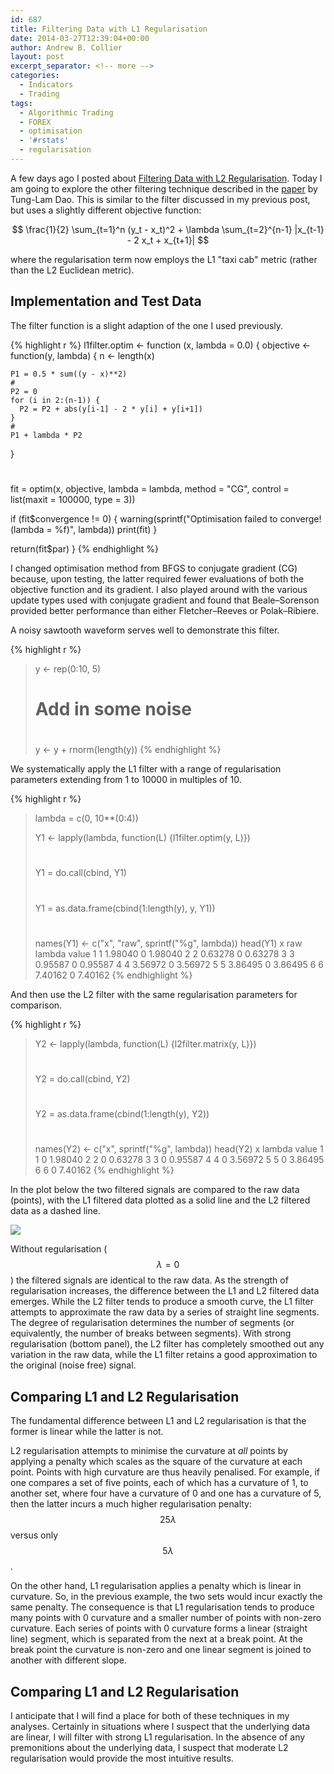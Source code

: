 ```yaml
---
id: 687
title: Filtering Data with L1 Regularisation
date: 2014-03-27T12:39:04+00:00
author: Andrew B. Collier
layout: post
excerpt_separator: <!-- more -->
categories:
  - Indicators
  - Trading
tags:
  - Algorithmic Trading
  - FOREX
  - optimisation
  - '#rstats'
  - regularisation
---
```

A few days ago I posted about [Filtering Data with L2 Regularisation](http://www.exegetic.biz/blog/2014/03/filtering-data-with-l2-regularisation/). Today I am going to explore the other filtering technique described in the [paper](http://arxiv.org/abs/1403.4069) by Tung-Lam Dao. <!-- more --> This is similar to the filter discussed in my previous post, but uses a slightly different objective function:

$$ \frac{1}{2} \sum_{t=1}^n (y_t - x_t)^2 + \lambda \sum_{t=2}^{n-1} |x_{t-1} - 2 x_t + x_{t+1}| $$

where the regularisation term now employs the L1 "taxi cab" metric (rather than the L2 Euclidean metric).

## Implementation and Test Data

The filter function is a slight adaption of the one I used previously.

{% highlight r %}
l1filter.optim <- function (x, lambda = 0.0) {
  objective <- function(y, lambda) {
    n <- length(x)
    
    P1 = 0.5 * sum((y - x)**2)
    #
    P2 = 0
    for (i in 2:(n-1)) {
      P2 = P2 + abs(y[i-1] - 2 * y[i] + y[i+1])
    }
    #
    P1 + lambda * P2
  }
  #
  fit = optim(x, objective, lambda = lambda, method = "CG", control = list(maxit = 100000, type = 3))
  
  if (fit$convergence != 0) {
    warning(sprintf("Optimisation failed to converge! (lambda = %f)", lambda))
    print(fit)
  }
  
  return(fit$par)
}
{% endhighlight %}

I changed optimisation method from BFGS to conjugate gradient (CG) because, upon testing, the latter required fewer evaluations of both the objective function and its gradient. I also played around with the various update types used with conjugate gradient and found that Beale–Sorenson provided better performance than either Fletcher–Reeves or Polak–Ribiere.

A noisy sawtooth waveform serves well to demonstrate this filter.

{% highlight r %}
> y <- rep(0:10, 5)
> #
> # Add in some noise
> #
> y <- y + rnorm(length(y))
{% endhighlight %}

We systematically apply the L1 filter with a range of regularisation parameters extending from 1 to 10000 in multiples of 10.

{% highlight r %}
> lambda = c(0, 10**(0:4))
> 
> Y1 <- lapply(lambda, function(L) {l1filter.optim(y, L)})
> #
> Y1 = do.call(cbind, Y1)
> #
> Y1 = as.data.frame(cbind(1:length(y), y, Y1))
> #
> names(Y1) <- c("x", "raw", sprintf("%g", lambda))
> head(Y1)
  x     raw lambda   value
1 1 1.98040      0 1.98040
2 2 0.63278      0 0.63278
3 3 0.95587      0 0.95587
4 4 3.56972      0 3.56972
5 5 3.86495      0 3.86495
6 6 7.40162      0 7.40162
{% endhighlight %}

And then use the L2 filter with the same regularisation parameters for comparison.

{% highlight r %}
> Y2 <- lapply(lambda, function(L) {l2filter.matrix(y, L)})
> #
> Y2 = do.call(cbind, Y2)
> #
> Y2 = as.data.frame(cbind(1:length(y), Y2))
> #
> names(Y2) <- c("x", sprintf("%g", lambda))
> head(Y2)
  x lambda   value
1 1      0 1.98040
2 2      0 0.63278
3 3      0 0.95587
4 4      0 3.56972
5 5      0 3.86495
6 6      0 7.40162
{% endhighlight %}

In the plot below the two filtered signals are compared to the raw data (points), with the L1 filtered data plotted as a solid line and the L2 filtered data as a dashed line.

<img src="{{ site.baseurl }}/static/img/2014/03/illustration-L1-optimisation.png">

Without regularisation ($$ \lambda = 0 $$) the filtered signals are identical to the raw data. As the strength of regularisation increases, the difference between the L1 and L2 filtered data emerges. While the L2 filter tends to produce a smooth curve, the L1 filter attempts to approximate the raw data by a series of straight line segments. The degree of regularisation determines the number of segments (or equivalently, the number of breaks between segments). With strong regularisation (bottom panel), the L2 filter has completely smoothed out any variation in the raw data, while the L1 filter retains a good approximation to the original (noise free) signal.

## Comparing L1 and L2 Regularisation

The fundamental difference between L1 and L2 regularisation is that the former is linear while the latter is not.

L2 regularisation attempts to minimise the curvature at _all_ points by applying a penalty which scales as the square of the curvature at each point. Points with high curvature are thus heavily penalised. For example, if one compares a set of five points, each of which has a curvature of 1, to another set, where four have a curvature of 0 and one has a curvature of 5, then the latter incurs a much higher regularisation penalty: $$ 25 \lambda $$ versus only $$ 5 \lambda $$.

On the other hand, L1 regularisation applies a penalty which is linear in curvature. So, in the previous example, the two sets would incur exactly the same penalty. The consequence is that L1 regularisation tends to produce many points with 0 curvature and a smaller number of points with non-zero curvature. Each series of points with 0 curvature forms a linear (straight line) segment, which is separated from the next at a break point. At the break point the curvature is non-zero and one linear segment is joined to another with different slope.

## Comparing L1 and L2 Regularisation

I anticipate that I will find a place for both of these techniques in my analyses. Certainly in situations where I suspect that the underlying data are linear, I will filter with strong L1 regularisation. In the absence of any premonitions about the underlying data, I suspect that moderate L2 regularisation would provide the most intuitive results.
